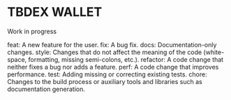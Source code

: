 # TBDEX WALLET

Work in progress

<!-- Illustration by <a href="https://icons8.com/illustrations/author/zD2oqC8lLBBA">Icons 8</a> from <a href="https://icons8.com/illustrations">Ouch!</a> -->

feat: A new feature for the user.
fix: A bug fix.
docs: Documentation-only changes.
style: Changes that do not affect the meaning of the code (white-space, formatting, missing semi-colons, etc.).
refactor: A code change that neither fixes a bug nor adds a feature.
perf: A code change that improves performance.
test: Adding missing or correcting existing tests.
chore: Changes to the build process or auxiliary tools and libraries such as documentation generation.
